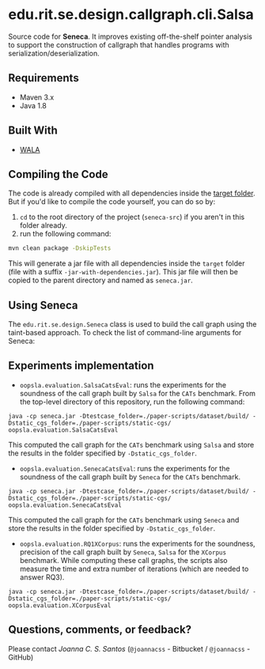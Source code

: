 # edu.rit.se.design.callgraph.cli.Salsa

Source code for **Seneca**.
It improves existing off-the-shelf pointer analysis to support the construction of callgraph that handles programs with serialization/deserialization.


## Requirements 

* Maven 3.x
* Java 1.8

## Built With 
* [WALA](https://github.com/WALA/wala)


## Compiling the Code

The code is already compiled with all dependencies inside the [target folder](target/seneca-0.2-jar-with-dependencies.jar).
But if you'd like to compile the code yourself, you can do so by:

1. `cd` to the root directory of the project (`seneca-src`) if you aren't in this folder already.
2. run the following command:
```bash
mvn clean package -DskipTests
```
This will generate a jar file with all dependencies inside the `target` folder (file with a suffix `-jar-with-dependencies.jar`). 
This jar file will then be copied to the parent directory and named as `seneca.jar`.


## Using Seneca

The `edu.rit.se.design.Seneca` class is used to build the call graph using the taint-based approach.
To check the list of command-line arguments for Seneca:

## Experiments implementation


- `oopsla.evaluation.SalsaCatsEval`: runs the experiments for the soundness of the call graph built by `Salsa` for the `CATs` benchmark.
From the top-level directory of this repository, run the following command:

```shell
java -cp seneca.jar -Dtestcase_folder=./paper-scripts/dataset/build/ -Dstatic_cgs_folder=./paper-scripts/static-cgs/ oopsla.evaluation.SalsaCatsEval 
```
This computed the call graph for the `CATs` benchmark using `Salsa` and store the results in the folder specified by `-Dstatic_cgs_folder`.



- `oopsla.evaluation.SenecaCatsEval`: runs the experiments for the soundness of the call graph built by `Seneca` for the `CATs` benchmark.

```shell
java -cp seneca.jar -Dtestcase_folder=./paper-scripts/dataset/build/ -Dstatic_cgs_folder=./paper-scripts/static-cgs/ oopsla.evaluation.SenecaCatsEval 
```

This computed the call graph for the `CATs` benchmark using `Seneca` and store the results in the folder specified by `-Dstatic_cgs_folder`.

- `oopsla.evaluation.RQ1XCorpus`: runs the experiments for the soundness, precision of the call graph built by `Seneca`, `Salsa` for the `XCorpus` benchmark. While computing these call graphs, the scripts also measure the time and extra number of iterations (which are needed to answer RQ3). 



```shell
java -cp seneca.jar -Dtestcase_folder=./paper-scripts/dataset/build/ -Dstatic_cgs_folder=./paper-scripts/static-cgs/ oopsla.evaluation.XCorpusEval 
```





## Questions, comments, or feedback?  
Please contact *Joanna C. S. Santos* (`@joannacss` - Bitbucket / `@joannacss` - GitHub)


